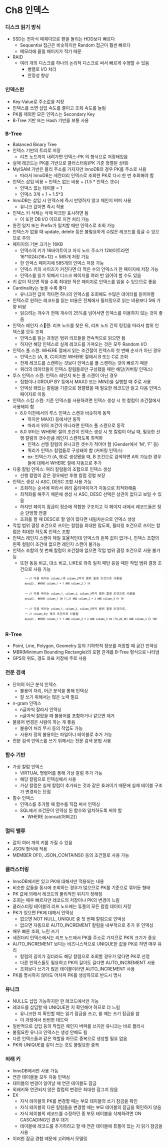 # Ch8 인덱스
### 디스크 읽기 방식
* SSD는 전자식 매체이므로 팬을 돌리는 HDD보다 빠르다
    * Sequential 접근은 비슷하지만 Random 접근이 훨씬 빠르다
    * 메모리에 올릴 페이지가 적기 때문
* RAID
    * 여러 개의 디스크를 하나의 논리적 디스크로 써서 빠르게 수행할 수 있음
        * 병렬로 I/O 처리
        * 안정성 향상

### 인덱스란
* Key-Value로 주소값을 저장
* 인덱스를 쓰면 삽입 속도를 줄이고 조회 속도를 늘림
* PK를 제외한 모든 인덱스는 Secondary Key
* B-Tree 기반 또는 Hash 기반을 보통 사용

### B-Tree
* Balanced Binary Tree
* 인덱스 기반의 트리로 저장
    * 리프 노드까지 내려가면 인덱스-PK 의 형식으로 저장돼있음
* 실제 레코드는 PK를 기반으로 클러스터링(PK 기준 정렬된 상태)
* MyISAM 기반은 물리 주소를 가지지만 InnoDB의 경우 PK를 주소로 사용
    * 따라서 InnoDB는 세컨더리 인덱스로 조회한 PK로 다시 한 번 조회해야 함
* 인덱스 삽입 비용 = 인덱스 없는 비용 + (1.5 * 인덱스 갯수)
    * 인덱스 없는 테이블 = 1
    * 인덱스 3개 = 1 + 1.5*3
* InnoDB는 삽입 시 인덱스에 즉시 반영하지 않고 체인지 버퍼 사용
    * 유니크 값이면 즉시 적용
* 인덱스 키 삭제는 삭제 마크만 표시하면 됨
    * 이 또한 DB I/O 이므로 지연 처리 가능
* 완전 일치 또는 Prefix가 일치할 때만 인덱스로 조회 가능
* 인덱스가 없을 때 update, delete 등은 불필요하게 수많은 레코드를 잠글 수 있으므로 주의
* 페이지의 기본 크기는 16KB
    * 인덱스의 키가 16바이트이고 자식 노드 주소가 12바이트라면 16*1024/(16+12) = 585개 저장 가능
    * 한 인덱스 페이지에 585개의 인덱스 저장 가능
    * 인덱스 키의 사이즈가 커진다면 더 적은 수의 인덱스가 한 페이지에 저장 가능
    * 인덱스를 읽기 위해서 디스크 페이지를 여러 번 읽어야 할 수도 있음
* 키 값이 작으면 작을 수록 최대한 적은 페이지로 인덱스를 읽을 수 있으므로 좋음
* Cardinality는 높을 수록 좋다
    * 유니크한 값이 적다면 하나의 인덱스를 조회해도 수많은 데이터를 읽어야함
* 인덱스로 원하는 레코드를 읽는 비용은 전체에서 필터링으로 읽는 비용보다 5배 가량 비쌈
    * 읽으려는 개수가 전체 개수의 25%를 넘어서면 인덱스를 이용하지 않는 것이 좋음
* 인덱스 레인지 스캔: 리프 노드를 찾은 뒤, 리프 노드 간의 링킹을 따라서 범위 인덱스를 모두 조회
    * 인덱스를 읽는 과정은 범위 리프들을 연속적으로 읽으면 됨
    * 하지만 해당 인덱스로 실제 레코드를 가져오는 것은 모두 Random I/O
* 인덱스 풀 스캔: WHERE 절에서 읽는 조건절이 인덱스의 첫 번째 순서가 아닌 경우
    * 인덱스는 (A, B, C)이지만 WHERE 절에서 B 또는 C로 조회
    * 전체 레코드를 스캔하는 것보다 인덱스를 풀 스캔하는 것이 빠르기 때문
    * 쿼리의 데이터들이 인덱스 칼럼들로만 구성됐을 때만 해당(커버링 인덱스)
* 루스 인덱스 스캔: 인덱스 레인지 또는 풀 스캔이 아닌 경우
    * 집합이나 GROUP BY 등에서 MAX() 또는 MIN()을 실행할 때 주로 사용
    * 인덱싱 돼있는 칼럼을 기준으로 정렬됐을 때 필요한 레코드만 읽고 다음 인덱스 페이지로 이동
* 인덱스 스킵 스캔: 기존 인덱스를 사용하려면 인덱스 생성 시 첫 칼럼이 조건절에서 사용돼야 함
    * 	8.0 이전에서의 루스 인덱스 스캔과 비슷하게 동작
         * 하지만 MAX() 등에서만 동작
         * 따라서 위의 조건이 아니라면 인덱스 풀 스캔으로 동작
    * 8.0 부터는 WHERE 절의 조건이 인덱스 생성 시 첫 칼럼이 아닐 때, 필요한 선행 칼럼의 갯수만큼 레인지 스캔하도록 최적화
        * 인덱스 선행 칼럼의 유니크한 갯수가 적어야 함 (Gender에서 ‘M’, ‘F’ 등)
        * 쿼리가 인덱스 칼럼들로 구성돼야 함 (커버링 인덱스)
        * ex: 인덱스가 (A, B)로 생성됐을 때, B 조건으로 검색하면 A의 가능한 경우들에 대해서 WHERE 절에 자동으로 추가
* 다중 칼럼 인덱스: 여러 칼럼들의 조합으로 인덱스 생성
    * 선행 칼럼이 같은 경우에만 후행 칼럼 정렬 보장
* 인덱스 생성 시 ASC, DESC 조합 사용 가능
    * 조회하는 순서에 따라서 쿼리 옵티마이저가 자동으로 최적화해줌
    * 최적화를 해주기 때문에 생성 시 ASC, DESC 선택은 상관이 없다고 보일 수 있음
    * 하지만 페이지 잠금이 정순에 적합한 구조이고 각 페이지 내에서 레코드들은 정순 단방향 연결
    * 조회를 할 때 DESC로 할 일이 많다면 내림차순으로 인덱스 생성
* 작업 범위 결정 조건으로 쓰이는 칼럼을 최대한 많도록, 필터링 조건으로 쓰이는 칼럼은 최대한 적도록 인덱스 조합
* 인덱스 레인지 스캔이 제일 효율적인데 인덱스의 왼쪽 값이 없거나, 인덱스 조합의 왼쪽 컬럼이 조건에 없으면 레인지 스캔이 불가능
* 인덱스 조합의 첫 번째 칼럼이 조건절에 없으면 작업 범위 결정 조건으로 사용 불가능
    * 또한 동등 비교, 대소 비교, LIKE로 좌측 일치 패턴 등일 때만 작업 범위 결정 조건으로 사용 가능
      ![image](image/연어1.png)

### R-Tree
* Point, Line, Polygon, Geometry 등의 기하학적 정보를 저장할 때 공간 인덱싱
* MBR(Minimum Bounding Rectangle)의 포함 관계를 B-Tree 형식으로 나타냄
* GPS의 위도, 경도 좌표 저장에 주로 사용

### 전문 검색
* 단어의 어근 분석 인덱스
    * 불용어 처리, 어근 분석을 통해 인덱싱
    * 잘 쓰기 위해서는 많은 노력 필요
* n-gram 인덱스
    * n글자씩 잘라서 인덱싱
    * n글자씩 잘랐을 때 불용어를 포함하거나 같으면 제거
* 불용어 변경은 사람이 하는 게 좋음
    * 불용어 처리 무시 등의 작업도 가능
    * 사용자 정의 불용어는 파일이나 테이블로 추가 가능
* 전문 검색 인덱스를 쓰기 위해서는 전문 검색 문법 사용

### 함수 기반
* 가상 칼럼 인덱스
    * VIRTUAL 명령어를 통해 가상 칼럼 추가 가능
    * 해당 칼럼으로 인덱싱해서 사용
    * 가상 칼럼은 실제 칼럼이 추가되는 것과 같은 효과이기 때문에 실제 테이블 구조가 변경되는 단점
* 함수 인덱스
    * 인덱스를 추가할 때 함수를 직접 써서 인덱싱
    * SQL에서 조건문이 인덱싱 된 함수와 일치하도록 써야 함
        * WHERE (concat(어쩌고))

### 멀티 밸류
* 값이 여러 개의 키를 가질 수 있음
* JSON 형식에 적용
* MEMBER OF(), JSON_CONTAINS() 등의 조건절로 사용 가능

### 클러스터링
* InnoDB에서만 있고 PK에 대해서만 적용되는 내용
* 비슷한 값들을 동시에 조회하는 경우가 많으므로 PK를 기준으로 묶어둔 형태
* PK 값에 의해서 레코드의 물리적인 위치가 정해짐
* 조회는 매우 빠르지만 레코드의 저장이나 PK의 변경이 느림
* 클러스터링 테이블의 리프 노드에는 튜플의 모든 칼럼 데이터 저장
* PK가 있으면 PK에 대해서 인덱싱
    * 없으면 NOT NULL, UNIQUE 중 첫 번째 칼럼으로 인덱싱
    * 없으면 자동으로 AUTO_INCREMENT 칼럼을 내부적으로 추가 후 인덱싱
* 매우 빠른 조회, 느린 쓰기
* 세컨더리 인덱스에서는 리프 노드에서 PK를 주소로 가지므로 PK의 크기가 중요
* AUTO_INCREMENT 보다는 비즈니스적으로 UNIQUE한 값을 PK로 하면 매우 유리
    * 칼럼의 길이가 길더라도 해당 칼럼으로 조회할 경우가 많다면 PK로 선정
    * 다른 인덱스들도 필요하고 PK의 길이도 길다면 AUTO_INCREMENT 사용
    * 조회보다 쓰기가 많은 테이블이라면 AUTO_INCREMENT 사용
* PK를 명시하지 않아도 어차피 PK를 생성하므로 반드시 명시

### 유니크
* NULL도 삽입 가능하지만 한 레코드에서만 가능
* 레코드를 삽입할 때 UNIQUE한 지 확인해야 하므로 더 느림
    * 유니크한 지 확인할 때는 읽기 잠금을 쓰고, 쓸 때는 쓰기 잠금을 씀
    * 이 과정에서 빈번한 데드락
* 일반적으로 삽입 등의 작업은 체인지 버퍼를 쓰지만 유니크는 바로 플러시
* 불필요한 유니크 인덱스는 생성 안해도 됨
* 다른 인덱스들과 같은 역할을 하므로 중복으로 생성할 필요 없음
* PK와 UNIQUE를 같이 쓰는 것도 불필요한 중복

### 외래 키
* InnoDB에서만 사용 가능
* 연관 테이블들 모두 자동 인덱싱
* 테이블의 변경이 일어날 때 연관 테이블도 잠금
* 외래키와 연관되지 않은 칼럼의 변경은 최대한 잠그지 않음
* EX
    * 자식 테이블의 PK를 변경할 때는 부모 테이블의 쓰기 잠금을 확인
    * 자식 테이블의 다른 칼럼들을 변경할 때는 부모 테이블의 잠금을 확인하지 않음
    * 자식 테이블의 레코드를 수정하던 중 부모 테이블을 삭제하려면 ON CASCADING인 경우 대기
    * 테이블에 레코드를 추가하려고 할 때 연관 테이블에 튜플이 있는 지 읽기 잠금을 사용
* 이러한 잠금 경합 때문에 고려해서 모델링
